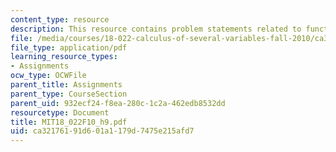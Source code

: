 ```yaml
---
content_type: resource
description: This resource contains problem statements related to functions and boundary.
file: /media/courses/18-022-calculus-of-several-variables-fall-2010/ca32176191d601a1179d7475e215afd7_MIT18_022F10_h9.pdf
file_type: application/pdf
learning_resource_types:
- Assignments
ocw_type: OCWFile
parent_title: Assignments
parent_type: CourseSection
parent_uid: 932ecf24-f8ea-280c-1c2a-462edb8532dd
resourcetype: Document
title: MIT18_022F10_h9.pdf
uid: ca321761-91d6-01a1-179d-7475e215afd7
---
```

